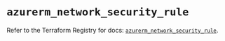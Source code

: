 # `azurerm_network_security_rule`

Refer to the Terraform Registry for docs: [`azurerm_network_security_rule`](https://registry.terraform.io/providers/hashicorp/azurerm/4.35.0/docs/resources/network_security_rule).
